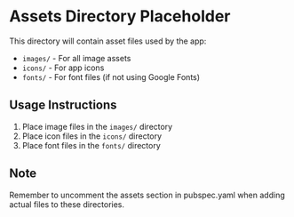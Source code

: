 # Assets Directory Placeholder

This directory will contain asset files used by the app:

- `images/` - For all image assets
- `icons/` - For app icons
- `fonts/` - For font files (if not using Google Fonts)

## Usage Instructions

1. Place image files in the `images/` directory
2. Place icon files in the `icons/` directory
3. Place font files in the `fonts/` directory

## Note

Remember to uncomment the assets section in pubspec.yaml when adding actual files to these directories.
